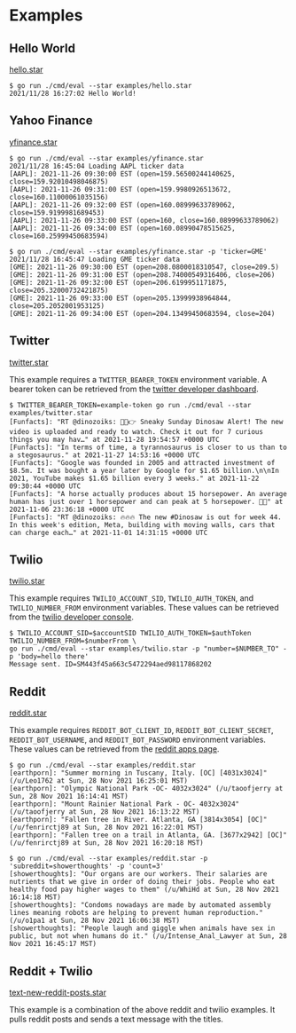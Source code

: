 # Examples

## Hello World

[hello.star](./hello.star)

```console
$ go run ./cmd/eval --star examples/hello.star
2021/11/28 16:27:02 Hello World!
```

## Yahoo Finance

[yfinance.star](./yfinance.star)

```console
$ go run ./cmd/eval --star examples/yfinance.star
2021/11/28 16:45:04 Loading AAPL ticker data
[AAPL]: 2021-11-26 09:30:00 EST (open=159.56500244140625, close=159.92010498046875)
[AAPL]: 2021-11-26 09:31:00 EST (open=159.9980926513672, close=160.11000061035156)
[AAPL]: 2021-11-26 09:32:00 EST (open=160.08999633789062, close=159.9199981689453)
[AAPL]: 2021-11-26 09:33:00 EST (open=160, close=160.08999633789062)
[AAPL]: 2021-11-26 09:34:00 EST (open=160.08990478515625, close=160.25999450683594)
```

```console
$ go run ./cmd/eval --star examples/yfinance.star -p 'ticker=GME'
2021/11/28 16:45:47 Loading GME ticker data
[GME]: 2021-11-26 09:30:00 EST (open=208.0800018310547, close=209.5)
[GME]: 2021-11-26 09:31:00 EST (open=208.74000549316406, close=206)
[GME]: 2021-11-26 09:32:00 EST (open=206.6199951171875, close=205.32000732421875)
[GME]: 2021-11-26 09:33:00 EST (open=205.13999938964844, close=205.2052001953125)
[GME]: 2021-11-26 09:34:00 EST (open=204.13499450683594, close=204)
```

## Twitter

[twitter.star](./twitter.star)

This example requires a `TWITTER_BEARER_TOKEN` environment variable. A bearer
token can be retrieved from the [twitter developer
dashboard](https://developer.twitter.com/en/portal/dashboard).

```console
$ TWITTER_BEARER_TOKEN=example-token go run ./cmd/eval --star examples/twitter.star
[Funfacts]: "RT @dinozoiks: 👀🚨👉 Sneaky Sunday Dinosaw Alert! The new video is uploaded and ready to watch. Check it out for 7 curious things you may hav…" at 2021-11-28 19:54:57 +0000 UTC
[Funfacts]: "In terms of time, a tyrannosaurus is closer to us than to a stegosaurus." at 2021-11-27 14:53:16 +0000 UTC
[Funfacts]: "Google was founded in 2005 and attracted investment of $8.5m. It was bought a year later by Google for $1.65 billion.\n\nIn 2021, YouTube makes $1.65 billion every 3 weeks." at 2021-11-22 09:30:44 +0000 UTC
[Funfacts]: "A horse actually produces about 15 horsepower. An average human has just over 1 horsepower and can peak at 5 horsepower. 🐴💪" at 2021-11-06 23:36:18 +0000 UTC
[Funfacts]: "RT @dinozoiks: 🔥🔥🔥 The new #Dinosaw is out for week 44. In this week's edition, Meta, building with moving walls, cars that can charge each…" at 2021-11-01 14:31:15 +0000 UTC
```

## Twilio

[twilio.star](./twilio.star)

This example requires `TWILIO_ACCOUNT_SID`, `TWILIO_AUTH_TOKEN`, and `TWILIO_NUMBER_FROM` environment variables. These values can be retrieved from the [twilio developer
console](https://console.twilio.com/).

```console
$ TWILIO_ACCOUNT_SID=$accountSID TWILIO_AUTH_TOKEN=$authToken TWILIO_NUMBER_FROM=$numberFrom \
go run ./cmd/eval --star examples/twilio.star -p "number=$NUMBER_TO" -p 'body=hello there'
Message sent. ID=SM443f45a663c5472294aed98117868202
```

## Reddit

[reddit.star](./reddit.star)

This example requires `REDDIT_BOT_CLIENT_ID`, `REDDIT_BOT_CLIENT_SECRET`, `REDDIT_BOT_USERNAME`, and `REDDIT_BOT_PASSWORD` environment variables. These values can be retrieved from the [reddit apps
page](https://old.reddit.com/prefs/apps/).

```console
$ go run ./cmd/eval --star examples/reddit.star
[earthporn]: "Summer morning in Tuscany, Italy. [OC] [4031x3024]" (/u/Leo1762 at Sun, 28 Nov 2021 16:25:01 MST)
[earthporn]: "Olympic National Park -OC- 4032x3024" (/u/taoofjerry at Sun, 28 Nov 2021 16:14:41 MST)
[earthporn]: "Mount Rainier National Park - OC- 4032x3024" (/u/taoofjerry at Sun, 28 Nov 2021 16:13:22 MST)
[earthporn]: "Fallen tree in River. Atlanta, GA [3814x3054] [OC]" (/u/fenrirctj89 at Sun, 28 Nov 2021 16:22:01 MST)
[earthporn]: "Fallen tree on a trail in Atlanta, GA. [3677x2942] [OC]" (/u/fenrirctj89 at Sun, 28 Nov 2021 16:20:18 MST)
```

```console
$ go run ./cmd/eval --star examples/reddit.star -p 'subreddit=showerthoughts' -p 'count=3'
[showerthoughts]: "Our organs are our workers. Their salaries are nutrients that we give in order of doing their jobs. People who eat healthy food pay higher wages to them" (/u/WhiHd at Sun, 28 Nov 2021 16:14:18 MST)
[showerthoughts]: "Condoms nowadays are made by automated assembly lines meaning robots are helping to prevent human reproduction." (/u/o1pa1 at Sun, 28 Nov 2021 16:06:38 MST)
[showerthoughts]: "People laugh and giggle when animals have sex in public, but not when humans do it." (/u/Intense_Anal_Lawyer at Sun, 28 Nov 2021 16:45:17 MST)
```

## Reddit + Twilio

[text-new-reddit-posts.star](./text-new-reddit-posts.star)

This example is a combination of the above reddit and twilio examples. It pulls reddit posts and sends a text message with the titles.
